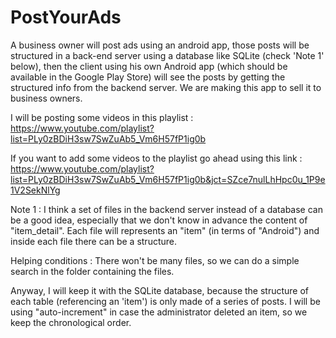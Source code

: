 # PostYourAds
A business owner will post ads using an android app, those posts will be structured in a back-end server 
using a database like SQLite (check 'Note 1' below), then the client using his own Android app (which should be available in the Google Play Store) 
will see the posts by getting the structured info from the backend server.
We are making this app to sell it to business owners.

I will be posting some videos in this playlist : https://www.youtube.com/playlist?list=PLy0zBDiH3sw7SwZuAb5_Vm6H57fP1ig0b

If you want to add some videos to the playlist go ahead using this link : https://www.youtube.com/playlist?list=PLy0zBDiH3sw7SwZuAb5_Vm6H57fP1ig0b&jct=SZce7nulLhHpc0u_1P9e1V2SekNlYg

Note 1 : I think a set of files in the backend server instead of a database can be a good idea, especially that we don't know in advance the content of "item_detail". Each file will represents an "item" (in terms of "Android") and inside each file there can be a structure.

Helping conditions :
There won't be many files, so we can do a simple search in the folder containing the files.

Anyway, I will keep it with the SQLite database, because the structure of each table (referencing an 'item') is only made of a series of posts. I will be using "auto-increment" in case the administrator deleted an item, so we keep the chronological order.
